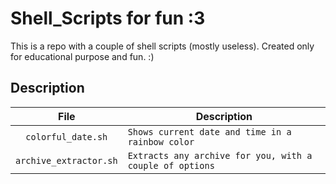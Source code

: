 # Shell_Scripts for fun :3
This is a repo with a couple of shell scripts (mostly useless). Created only for educational purpose and fun. :)

## Description
| File  | Description  |
|:-:|---|
| `colorful_date.sh`  | `Shows current date and time in a rainbow color`  |
| `archive_extractor.sh`  | `Extracts any archive for you, with a couple of options`  |